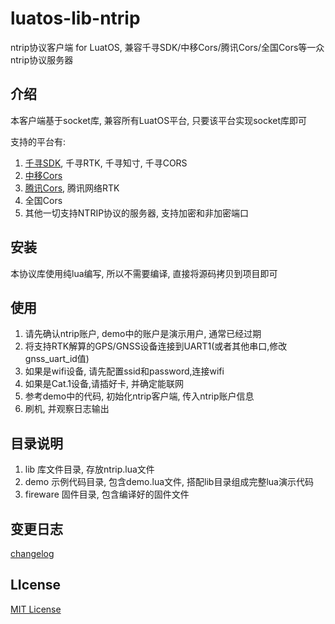 # luatos-lib-ntrip

ntrip协议客户端 for LuatOS, 兼容千寻SDK/中移Cors/腾讯Cors/全国Cors等一众ntrip协议服务器

## 介绍

本客户端基于socket库, 兼容所有LuatOS平台, 只要该平台实现socket库即可

支持的平台有:

1. [千寻SDK](https://help.qxwz.com/400022), 千寻RTK, 千寻知寸, 千寻CORS
2. [中移Cors](https://pnt.10086.cn/v1/mallportal/#/home)
3. [腾讯Cors](https://lbs.qq.com/rtk/), 腾讯网络RTK
4. 全国Cors
5. 其他一切支持NTRIP协议的服务器, 支持加密和非加密端口

## 安装

本协议库使用纯lua编写, 所以不需要编译, 直接将源码拷贝到项目即可

## 使用

1. 请先确认ntrip账户, demo中的账户是演示用户, 通常已经过期
2. 将支持RTK解算的GPS/GNSS设备连接到UART1(或者其他串口,修改gnss_uart_id值)
3. 如果是wifi设备, 请先配置ssid和password,连接wifi
4. 如果是Cat.1设备,请插好卡, 并确定能联网
5. 参考demo中的代码, 初始化ntrip客户端, 传入ntrip账户信息
6. 刷机, 并观察日志输出

## 目录说明

1. lib 库文件目录, 存放ntrip.lua文件
2. demo 示例代码目录, 包含demo.lua文件, 搭配lib目录组成完整lua演示代码
3. fireware 固件目录, 包含编译好的固件文件

## 变更日志

[changelog](changelog.md)

## LIcense

[MIT License](https://opensource.org/licenses/MIT)
